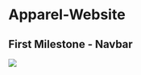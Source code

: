 # Apparel-Website
<h2> First Milestone - Navbar</h2>
<img src="https://user-images.githubusercontent.com/82451914/170452553-be124ea5-b3fa-4c2f-98c5-e77301c6617d.png">
